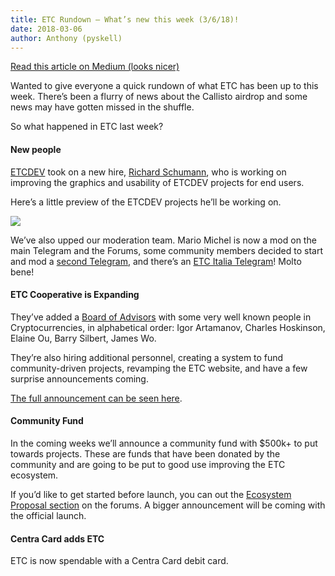 ```yaml
---
title: ETC Rundown — What’s new this week (3/6/18)!
date: 2018-03-06
author: Anthony (pyskell)
---
```


[Read this article on Medium (looks nicer)](https://medium.com/@pyskell/etc-rundown-whats-new-this-week-e92eddc9d149)

Wanted to give everyone a quick rundown of what ETC has been up to this week.
There’s been a flurry of news about the Callisto airdrop and some news may have
gotten missed in the shuffle.

So what happened in ETC last week?

#### New people

[ETCDEV](https://www.etcdevteam.com/) took on a new hire, [Richard
Schumann](https://twitter.com/schumanncombo), who is working on improving the
graphics and usability of ETCDEV projects for end users.

Here’s a little preview of the ETCDEV projects he’ll be working on.

![](https://cdn-images-1.medium.com/max/1200/0*xHNMEnOn3MxZsTHn.)

We’ve also upped our moderation team. Mario Michel is now a mod on the main
Telegram and the Forums, some community members decided to start and mod a
[second Telegram](https://t.me/etcchat), and there’s an [ETC Italia
Telegram](https://t.me/ETC_Italia)! Molto bene!

#### ETC Cooperative is Expanding

They’ve added a [Board of Advisors](https://etccooperative.org/people/) with
some very well known people in Cryptocurrencies, in alphabetical order: Igor
Artamanov, Charles Hoskinson, Elaine Ou, Barry Silbert, James Wo.

They’re also hiring additional personnel, creating a system to fund
community-driven projects, revamping the ETC website, and have a few surprise
announcements coming.

[The full announcement can be seen
here](https://etccooperative.org/announcing-the-etc-cooperative-board-of-advisors/).

#### Community Fund

In the coming weeks we’ll announce a community fund with $500k+ to put towards
projects. These are funds that have been donated by the community and are going
to be put to good use improving the ETC ecosystem.

If you’d like to get started before launch, you can out the [Ecosystem Proposal
section](https://forum.ethereumclassic.org/c/ecosystem-proposals) on the forums.
A bigger announcement will be coming with the official launch.

#### Centra Card adds ETC

ETC is now spendable with a Centra Card debit card.